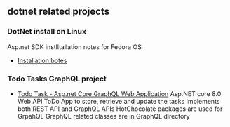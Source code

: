 ## dotnet related projects


### DotNet install on Linux
Asp.net SDK instlltallation notes for Fedora OS
- [Installation botes](./install/README.md)


### Todo Tasks GraphQL project
- [Todo Task - Asp.net Core GraphQL Web Application](./TodoApi/README.md)
Asp.NET core 8.0 Web API 
ToDo App to store, retrieve and update the tasks
Implements both REST API and GraphQL APIs
HotChocolate packages are used for GrpahQL
GraphQL related classes are in GraphQL directory 





